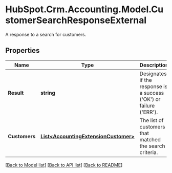 # HubSpot.Crm.Accounting.Model.CustomerSearchResponseExternal
A response to a search for customers.

## Properties

Name | Type | Description | Notes
------------ | ------------- | ------------- | -------------
**Result** | **string** | Designates if the response is a success (&#39;OK&#39;) or failure (&#39;ERR&#39;). | 
**Customers** | [**List&lt;AccountingExtensionCustomer&gt;**](AccountingExtensionCustomer.md) | The list of customers that matched the search criteria. | 

[[Back to Model list]](../README.md#documentation-for-models) [[Back to API list]](../README.md#documentation-for-api-endpoints) [[Back to README]](../README.md)

